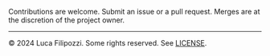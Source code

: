Contributions are welcome. Submit an issue or a pull request. Merges are at the
discretion of the project owner.

---
© 2024 Luca Filipozzi. Some rights reserved. See [LICENSE][license].

[license]: https://github.com/LucaFilipozzi/keycloak-extensions/blob/main/LICENSE.md
